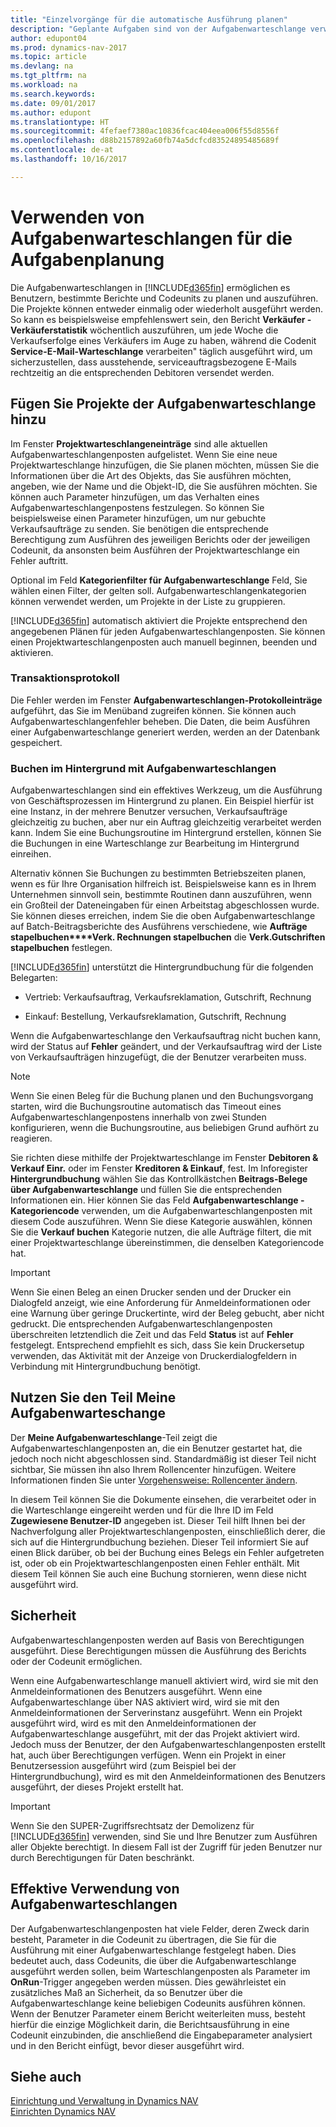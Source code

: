 ```yaml
---
title: "Einzelvorgänge für die automatische Ausführung planen"
description: "Geplante Aufgaben sind von der Aufgabenwarteschlange verwaltet. Diese Projektausführungsberichte und Codeunits. Die Projekte können entweder einmalig oder wiederholt ausgeführt werden."
author: edupont04
ms.prod: dynamics-nav-2017
ms.topic: article
ms.devlang: na
ms.tgt_pltfrm: na
ms.workload: na
ms.search.keywords: 
ms.date: 09/01/2017
ms.author: edupont
ms.translationtype: HT
ms.sourcegitcommit: 4fefaef7380ac10836fcac404eea006f55d8556f
ms.openlocfilehash: d88b2157892a60fb74a5dcfcd83524895485689f
ms.contentlocale: de-at
ms.lasthandoff: 10/16/2017

---
```

# <a name="use-job-queues-to-schedule-tasks"></a>Verwenden von Aufgabenwarteschlangen für die Aufgabenplanung
Die Aufgabenwarteschlangen in [!INCLUDE[d365fin](includes/d365fin_md.md)] ermöglichen es Benutzern, bestimmte Berichte und Codeunits zu planen und auszuführen. Die Projekte können entweder einmalig oder wiederholt ausgeführt werden. So kann es beispielsweise empfehlenswert sein, den Bericht **Verkäufer - Verkäuferstatistik** wöchentlich auszuführen, um jede Woche die Verkaufserfolge eines Verkäufers im Auge zu haben, während die Codenit  **Service-E-Mail-Warteschlange** verarbeiten" täglich ausgeführt wird, um sicherzustellen, dass ausstehende, serviceauftragsbezogene E-Mails rechtzeitig an die entsprechenden Debitoren versendet werden.  

## <a name="add-jobs-to-the-job-queue"></a>Fügen Sie Projekte der Aufgabenwarteschlange hinzu
Im Fenster **Projektwarteschlangeneinträge** sind alle aktuellen Aufgabenwarteschlangenposten aufgelistet. Wenn Sie eine neue Projektwarteschlange hinzufügen, die Sie planen möchten, müssen Sie die Informationen über die Art des Objekts, das Sie ausführen möchten, angeben, wie der Name und die Objekt-ID, die Sie ausführen möchten. Sie können auch Parameter hinzufügen, um das Verhalten eines Aufgabenwarteschlangenpostens festzulegen. So können Sie beispielsweise einen Parameter hinzufügen, um nur gebuchte Verkaufsaufträge zu senden. Sie benötigen die entsprechende Berechtigung zum Ausführen des jeweiligen Berichts oder der jeweiligen Codeunit, da ansonsten beim Ausführen der Projektwarteschlange ein Fehler auftritt.  

Optional im Feld **Kategorienfilter für Aufgabenwarteschlange** Feld, Sie wählen einen Filter, der gelten soll. Aufgabenwarteschlangenkategorien können verwendet werden, um Projekte in der Liste zu gruppieren.

[!INCLUDE[d365fin](includes/d365fin_md.md)] automatisch aktiviert die Projekte entsprechend den angegebenen Plänen für jeden Aufgabenwarteschlangenposten. Sie können einen Projektwarteschlangenposten auch manuell beginnen, beenden und aktivieren.

### <a name="log-files"></a>Transaktionsprotokoll
Die Fehler werden im Fenster **Aufgabenwarteschlangen-Protokolleinträge** aufgeführt, das Sie im Menüband zugreifen können. Sie können auch Aufgabenwarteschlangenfehler beheben. Die Daten, die beim Ausführen einer Aufgabenwarteschlange generiert werden, werden an der Datenbank gespeichert.  

### <a name="background-posting-with-job-queues"></a>Buchen im Hintergrund mit Aufgabenwarteschlangen
Aufgabenwarteschlangen sind ein effektives Werkzeug, um die Ausführung von Geschäftsprozessen im Hintergrund zu planen. Ein Beispiel hierfür ist eine Instanz, in der mehrere Benutzer versuchen, Verkaufsaufträge gleichzeitig zu buchen, aber nur ein Auftrag gleichzeitig verarbeitet werden kann. Indem Sie eine Buchungsroutine im Hintergrund erstellen, können Sie die Buchungen in eine Warteschlange zur Bearbeitung im Hintergrund einreihen.  

 Alternativ können Sie Buchungen zu bestimmten Betriebszeiten planen, wenn es für Ihre Organisation hilfreich ist. Beispielsweise kann es in Ihrem Unternehmen sinnvoll sein, bestimmte Routinen dann auszuführen, wenn ein Großteil der Dateneingaben für einen Arbeitstag abgeschlossen wurde. Sie können dieses erreichen, indem Sie die oben Aufgabenwarteschlange auf Batch-Beitragsberichte des Ausführens verschiedene, wie **Aufträge stapelbuchen****Verk. Rechnungen stapelbuchen** die **Verk.Gutschriften stapelbuchen** festlegen.  

 [!INCLUDE[d365fin](includes/d365fin_md.md)] unterstützt die Hintergrundbuchung für die folgenden Belegarten:  

-   Vertrieb: Verkaufsauftrag, Verkaufsreklamation, Gutschrift, Rechnung  

-   Einkauf: Bestellung, Verkaufsreklamation, Gutschrift, Rechnung  

 Wenn die Aufgabenwarteschlange den Verkaufsauftrag nicht buchen kann, wird der Status auf **Fehler** geändert, und der Verkaufsauftrag wird der Liste von Verkaufsaufträgen hinzugefügt, die der Benutzer verarbeiten muss.  

> [!NOTE]  
>  Wenn Sie einen Beleg für die Buchung planen und den Buchungsvorgang starten, wird die Buchungsroutine automatisch das Timeout eines Aufgabenwarteschlangenpostens innerhalb von zwei Stunden konfigurieren, wenn die Buchungsroutine, aus beliebigen Grund aufhört zu reagieren.  

Sie richten diese mithilfe der Projektwarteschlange im Fenster **Debitoren & Verkauf Einr.** oder im Fenster **Kreditoren & Einkauf**, fest. Im Inforegister **Hintergrundbuchung** wählen Sie das Kontrollkästchen **Beitrags-Belege über Aufgabenwarteschlange** und füllen Sie die entsprechenden Informationen ein. Hier können Sie das Feld **Aufgabenwarteschlange - Kategoriencode** verwenden, um die Aufgabenwarteschlangenposten mit diesem Code auszuführen. Wenn Sie diese Kategorie auswählen, können Sie die **Verkauf buchen** Kategorie nutzen, die alle Aufträge filtert, die mit einer Projektwarteschlange übereinstimmen, die denselben Kategoriencode hat.  

> [!IMPORTANT]  
>  Wenn Sie einen Beleg an einen Drucker senden und der Drucker ein Dialogfeld anzeigt, wie eine Anforderung für Anmeldeinformationen oder eine Warnung über geringe Druckertinte, wird der Beleg gebucht, aber nicht gedruckt. Die entsprechenden Aufgabenwarteschlangenposten überschreiten letztendlich die Zeit und das Feld **Status** ist auf **Fehler** festgelegt. Entsprechend empfiehlt es sich, dass Sie kein Druckersetup verwenden, das Aktivität mit der Anzeige von Druckerdialogfeldern in Verbindung mit Hintergrundbuchung benötigt.  

## <a name="use-the-my-job-queue-part"></a>Nutzen Sie den Teil Meine Aufgabenwarteschange
Der **Meine Aufgabenwarteschlange**-Teil zeigt die Aufgabenwarteschlangenposten an, die ein Benutzer gestartet hat, die jedoch noch nicht abgeschlossen sind. Standardmäßig ist dieser Teil nicht sichtbar, Sie müssen ihn also Ihrem Rollencenter hinzufügen. Weitere Informationen finden Sie unter [Vorgehensweise: Rollencenter ändern](change-role.md).  

In diesem Teil können Sie die Dokumente einsehen, die verarbeitet oder in die Warteschlange eingereiht werden und für die Ihre ID im Feld **Zugewiesene Benutzer-ID** angegeben ist. Dieser Teil hilft Ihnen bei der Nachverfolgung aller Projektwarteschlangenposten, einschließlich derer, die sich auf die Hintergrundbuchung beziehen. Dieser Teil informiert Sie auf einen Blick darüber, ob bei der Buchung eines Belegs ein Fehler aufgetreten ist, oder ob ein Projektwarteschlangenposten einen Fehler enthält. Mit diesem Teil können Sie auch eine Buchung stornieren, wenn diese nicht ausgeführt wird.  

## <a name="security"></a>Sicherheit  
Aufgabenwarteschlangenposten werden auf Basis von Berechtigungen ausgeführt. Diese Berechtigungen müssen die Ausführung des Berichts oder der Codeunit ermöglichen.  

Wenn eine Aufgabenwarteschlange manuell aktiviert wird, wird sie mit den Anmeldeinformationen des Benutzers ausgeführt. Wenn eine Aufgabenwarteschlange über NAS aktiviert wird, wird sie mit den Anmeldeinformationen der Serverinstanz ausgeführt. Wenn ein Projekt ausgeführt wird, wird es mit den Anmeldeinformationen der Aufgabenwarteschlange ausgeführt, mit der das Projekt aktiviert wird. Jedoch muss der Benutzer, der den Aufgabenwarteschlangenposten erstellt hat, auch über Berechtigungen verfügen. Wenn ein Projekt in einer Benutzersession ausgeführt wird (zum Beispiel bei der Hintergrundbuchung), wird es mit den Anmeldeinformationen des Benutzers ausgeführt, der dieses Projekt erstellt hat.  

> [!IMPORTANT]  
>  Wenn Sie den SUPER-Zugriffsrechtsatz der Demolizenz für [!INCLUDE[d365fin](includes/d365fin_md.md)] verwenden, sind Sie und Ihre Benutzer zum Ausführen aller Objekte berechtigt. In diesem Fall ist der Zugriff für jeden Benutzer nur durch Berechtigungen für Daten beschränkt.  

## <a name="using-job-queues-effectively"></a>Effektive Verwendung von Aufgabenwarteschlangen  
Der Aufgabenwarteschlangenposten hat viele Felder, deren Zweck darin besteht, Parameter in die Codeunit zu übertragen, die Sie für die Ausführung mit einer Aufgabenwarteschlange festgelegt haben. Dies bedeutet auch, dass Codeunits, die über die Aufgabenwarteschlange ausgeführt werden sollen, beim Warteschlangenposten als Parameter im **OnRun**-Trigger angegeben werden müssen. Dies gewährleistet ein zusätzliches Maß an Sicherheit, da so Benutzer über die Aufgabenwarteschlange keine beliebigen Codeunits ausführen können. Wenn der Benutzer Parameter einem Bericht weiterleiten muss, besteht hierfür die einzige Möglichkeit darin, die Berichtsausführung in eine Codeunit einzubinden, die anschließend die Eingabeparameter analysiert und in den Bericht einfügt, bevor dieser ausgeführt wird.  

## <a name="see-also"></a>Siehe auch  
[Einrichtung und Verwaltung in Dynamics NAV](admin-setup-and-administration.md)  
[Einrichten Dynamics NAV](setup.md)  

